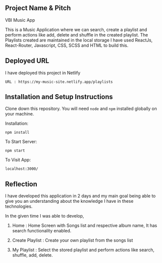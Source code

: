 ## Project Name & Pitch

VBI Music App 

This is a Music Application where we can search, create a playlist and perform actions like add, delete and shuffle in the created playlist. 
The Playlists created are maintained in the local storage
I have used ReactJs, React-Router, Javascript, CSS, SCSS and HTML to build this.

## Deployed URL 

I have deployed this project in Netlify

	URL : https://my-music-site.netlify.app/playlists
	
## Installation and Setup Instructions

Clone down this repository. You will need `node` and `npm` installed globally on your machine.  

Installation:

`npm install`   

To Start Server:

`npm start`  

To Visit App:

`localhost:3000/`

## Reflection

I have developed this application in 2 days and my main goal being able to give you an understanding about the knowledge I have in these technologies.

In the given time I was able to develop,

1. Home : Home Screen with Songs list and respective album name, It has search functionality enabled.

2. Create Playlist : Create your own playlist from the songs list

3. My Playlist : Select the stored playlist and perform actions like search, shuffle, add, delete.
